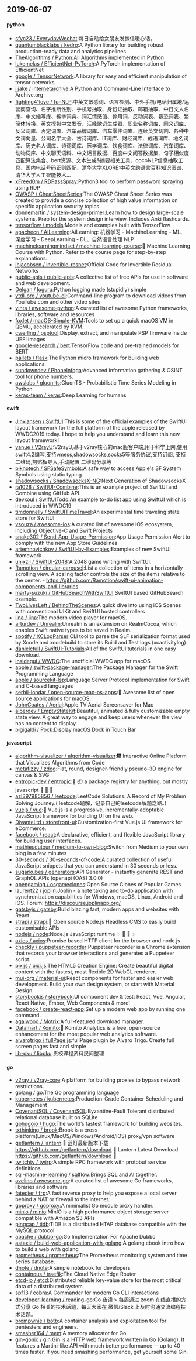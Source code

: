 ## 2019-06-07

#### python
* [sfyc23 / EverydayWechat](https://github.com/sfyc23/EverydayWechat):每日自动给女朋友发微信暖心话。
* [quantumblacklabs / kedro](https://github.com/quantumblacklabs/kedro):A Python library for building robust production-ready data and analytics pipelines
* [TheAlgorithms / Python](https://github.com/TheAlgorithms/Python):All Algorithms implemented in Python
* [lukemelas / EfficientNet-PyTorch](https://github.com/lukemelas/EfficientNet-PyTorch):A PyTorch implementation of EfficientNet
* [google / TensorNetwork](https://github.com/google/TensorNetwork):A library for easy and efficient manipulation of tensor networks.
* [jjjake / internetarchive](https://github.com/jjjake/internetarchive):A Python and Command-Line Interface to Archive.org
* [fighting41love / funNLP](https://github.com/fighting41love/funNLP):中英文敏感词、语言检测、中外手机/电话归属地/运营商查询、名字推断性别、手机号抽取、身份证抽取、邮箱抽取、中日文人名库、中文缩写库、拆字词典、词汇情感值、停用词、反动词表、暴恐词表、繁简体转换、英文模拟中文发音、汪峰歌词生成器、职业名称词库、同义词库、反义词库、否定词库、汽车品牌词库、汽车零件词库、连续英文切割、各种中文词向量、公司名字大全、古诗词库、IT词库、财经词库、成语词库、地名词库、历史名人词库、诗词词库、医学词库、饮食词库、法律词库、汽车词库、动物词库、中文聊天语料、中文谣言数据、百度中文问答数据集、句子相似度匹配算法集合、bert资源、文本生成&摘要相关工具、cocoNLP信息抽取工具、国内电话号码正则匹配、清华大学XLORE:中英文跨语言百科知识图谱、清华大学人工智能技术…
* [xFreed0m / RDPassSpray](https://github.com/xFreed0m/RDPassSpray):Python3 tool to perform password spraying using RDP
* [OWASP / CheatSheetSeries](https://github.com/OWASP/CheatSheetSeries):The OWASP Cheat Sheet Series was created to provide a concise collection of high value information on specific application security topics.
* [donnemartin / system-design-primer](https://github.com/donnemartin/system-design-primer):Learn how to design large-scale systems. Prep for the system design interview. Includes Anki flashcards.
* [tensorflow / models](https://github.com/tensorflow/models):Models and examples built with TensorFlow
* [apachecn / AiLearning](https://github.com/apachecn/AiLearning):AiLearning: 机器学习 - MachineLearning - ML、深度学习 - DeepLearning - DL、自然语言处理 NLP
* [machinelearningmindset / machine-learning-course](https://github.com/machinelearningmindset/machine-learning-course):💬
Machine Learning Course with Python. Refer to the course page for step-by-step explanations.
* [jhjacobsen / invertible-resnet](https://github.com/jhjacobsen/invertible-resnet):Official Code for Invertible Residual Networks
* [public-apis / public-apis](https://github.com/public-apis/public-apis):A collective list of free APIs for use in software and web development.
* [Delgan / loguru](https://github.com/Delgan/loguru):Python logging made (stupidly) simple
* [ytdl-org / youtube-dl](https://github.com/ytdl-org/youtube-dl):Command-line program to download videos from YouTube.com and other video sites
* [vinta / awesome-python](https://github.com/vinta/awesome-python):A curated list of awesome Python frameworks, libraries, software and resources
* [foxlet / macOS-Simple-KVM](https://github.com/foxlet/macOS-Simple-KVM):Tools to set up a quick macOS VM in QEMU, accelerated by KVM.
* [cwerling / psptool](https://github.com/cwerling/psptool):Display, extract, and manipulate PSP firmware inside UEFI images
* [google-research / bert](https://github.com/google-research/bert):TensorFlow code and pre-trained models for BERT
* [pallets / flask](https://github.com/pallets/flask):The Python micro framework for building web applications.
* [sundowndev / PhoneInfoga](https://github.com/sundowndev/PhoneInfoga):Advanced information gathering & OSINT tool for phone numbers.
* [awslabs / gluon-ts](https://github.com/awslabs/gluon-ts):GluonTS - Probabilistic Time Series Modeling in Python
* [keras-team / keras](https://github.com/keras-team/keras):Deep Learning for humans

#### swift
* [Jinxiansen / SwiftUI](https://github.com/Jinxiansen/SwiftUI):This is some of the official examples of the SwiftUI layout framework for the full platform of the apple released by WWDC2019 today. I hope to help you understand and learn this new layout framework!
* [yanue / V2rayU](https://github.com/yanue/V2rayU):V2rayU,基于v2ray核心的mac版客户端,用于科学上网,使用swift4.2编写,支持vmess,shadowsocks,socks5等服务协议,支持订阅, 支持二维码,剪贴板导入,手动配置,二维码分享等
* [piknotech / SFSafeSymbols](https://github.com/piknotech/SFSafeSymbols):A safe way to access Apple's SF System Symbols using static typing
* [shadowsocks / ShadowsocksX-NG](https://github.com/shadowsocks/ShadowsocksX-NG):Next Generation of ShadowsocksX
* [ra1028 / SwiftUI-Combine](https://github.com/ra1028/SwiftUI-Combine):This is an example project of SwiftUI and Combine using GitHub API.
* [devxoul / SwiftUITodo](https://github.com/devxoul/SwiftUITodo):An example to-do list app using SwiftUI which is introduced in WWDC19
* [timdonnelly / SwiftUITimeTravel](https://github.com/timdonnelly/SwiftUITimeTravel):An experimental time traveling state store for SwiftUI
* [vsouza / awesome-ios](https://github.com/vsouza/awesome-ios):A curated list of awesome iOS ecosystem, including Objective-C and Swift Projects
* [snake302 / Send-App-Usage-Permission](https://github.com/snake302/Send-App-Usage-Permission):App Usage Permission Alert to comply with the new App Store Guidelines
* [artemnovichkov / SwiftUI-by-Examples](https://github.com/artemnovichkov/SwiftUI-by-Examples):Examples of new SwiftUI framework
* [unixzii / SwiftUI-2048](https://github.com/unixzii/SwiftUI-2048):A 2048 game writing with SwiftUI.
* [Ramotion / circular-carousel](https://github.com/Ramotion/circular-carousel):List a collection of items in a horizontally scrolling view. A scaling factor controls the size of the items relative to the center. - https://github.com/Ramotion/swift-ui-animation-components-and-libraries
* [marty-suzuki / GitHubSearchWithSwiftUI](https://github.com/marty-suzuki/GitHubSearchWithSwiftUI):SwiftUI based GitHubSearch example.
* [TwoLivesLeft / BehindTheScenes](https://github.com/TwoLivesLeft/BehindTheScenes):A quick dive into using iOS Scenes with conventional UIKit and SwiftUI hosted controllers
* [iina / iina](https://github.com/iina/iina):The modern video player for macOS.
* [arturdev / Unrealm](https://github.com/arturdev/Unrealm):Unrealm is an extension on RealmCocoa, which enables Swift native types to be saved in Realm.
* [spotify / XCLogParser](https://github.com/spotify/XCLogParser):CLI tool to parse the SLF serialization format used by Xcode and xcodebuild to store its Build and Test logs (xcactivitylog).
* [danielctull / SwiftUI-Tutorials](https://github.com/danielctull/SwiftUI-Tutorials):All of the SwiftUI tutorials in one easy download.
* [insidegui / WWDC](https://github.com/insidegui/WWDC):The unofficial WWDC app for macOS
* [apple / swift-package-manager](https://github.com/apple/swift-package-manager):The Package Manager for the Swift Programming Language
* [apple / sourcekit-lsp](https://github.com/apple/sourcekit-lsp):Language Server Protocol implementation for Swift and C-based languages
* [serhii-londar / open-source-mac-os-apps](https://github.com/serhii-londar/open-source-mac-os-apps):🚀
Awesome list of open source applications for macOS.
* [JohnCoates / Aerial](https://github.com/JohnCoates/Aerial):Apple TV Aerial Screensaver for Mac
* [alberdev / EmptyStateKit](https://github.com/alberdev/EmptyStateKit):Beautiful, animated & fully customizable empty state view. A great way to engage and keep users whenever the view has no content to display.
* [pigigaldi / Pock](https://github.com/pigigaldi/Pock):Display macOS Dock in Touch Bar

#### javascript
* [algorithm-visualizer / algorithm-visualizer](https://github.com/algorithm-visualizer/algorithm-visualizer):🎆
Interactive Online Platform that Visualizes Algorithms from Code
* [metafizzy / zdog](https://github.com/metafizzy/zdog):Flat, round, designer-friendly pseudo-3D engine for canvas & SVG
* [entropic-dev / entropic](https://github.com/entropic-dev/entropic):🦝
📦
a package registry for anything, but mostly javascript 🦝 🦝 🦝
* [azl397985856 / leetcode](https://github.com/azl397985856/leetcode):LeetCode Solutions: A Record of My Problem Solving Journey.( leetcode题解，记录自己的leetcode解题之路。)
* [vuejs / vue](https://github.com/vuejs/vue):🖖
Vue.js is a progressive, incrementally-adoptable JavaScript framework for building UI on the web.
* [DivanteLtd / storefront-ui](https://github.com/DivanteLtd/storefront-ui):Customization-first Vue.js UI framework for eCommerce.
* [facebook / react](https://github.com/facebook/react):A declarative, efficient, and flexible JavaScript library for building user interfaces.
* [mathieudutour / medium-to-own-blog](https://github.com/mathieudutour/medium-to-own-blog):Switch from Medium to your own blog in a few minutes
* [30-seconds / 30-seconds-of-code](https://github.com/30-seconds/30-seconds-of-code):A curated collection of useful JavaScript snippets that you can understand in 30 seconds or less.
* [sugarkubes / generators](https://github.com/sugarkubes/generators):API Generator - instantly generate REST and GraphQL APIs (openapi (OAS) 3.0.0)
* [opengaming / osgameclones](https://github.com/opengaming/osgameclones):Open Source Clones of Popular Games
* [laurent22 / joplin](https://github.com/laurent22/joplin):Joplin - a note taking and to-do application with synchronization capabilities for Windows, macOS, Linux, Android and iOS. Forum: https://discourse.joplinapp.org/
* [gatsbyjs / gatsby](https://github.com/gatsbyjs/gatsby):Build blazing fast, modern apps and websites with React
* [strapi / strapi](https://github.com/strapi/strapi):🚀
Open source Node.js Headless CMS to easily build customisable APIs
* [nodejs / node](https://github.com/nodejs/node):Node.js JavaScript runtime
✨
🐢
🚀
✨
* [axios / axios](https://github.com/axios/axios):Promise based HTTP client for the browser and node.js
* [checkly / puppeteer-recorder](https://github.com/checkly/puppeteer-recorder):Puppeteer recorder is a Chrome extension that records your browser interactions and generates a Puppeteer script.
* [pixijs / pixi.js](https://github.com/pixijs/pixi.js):The HTML5 Creation Engine: Create beautiful digital content with the fastest, most flexible 2D WebGL renderer.
* [mui-org / material-ui](https://github.com/mui-org/material-ui):React components for faster and easier web development. Build your own design system, or start with Material Design.
* [storybookjs / storybook](https://github.com/storybookjs/storybook):UI component dev & test: React, Vue, Angular, React Native, Ember, Web Components & more!
* [facebook / create-react-app](https://github.com/facebook/create-react-app):Set up a modern web app by running one command.
* [agalwood / Motrix](https://github.com/agalwood/Motrix):A full-featured download manager.
* [Datamart / Komito](https://github.com/Datamart/Komito):🔖
Komito Analytics is a free, open-source enhancement for the most popular web analytics software.
* [alvarotrigo / fullPage.js](https://github.com/alvarotrigo/fullPage.js):fullPage plugin by Alvaro Trigo. Create full screen pages fast and simple
* [lib-pku / libpku](https://github.com/lib-pku/libpku):贵校课程资料民间整理

#### go
* [v2ray / v2ray-core](https://github.com/v2ray/v2ray-core):A platform for building proxies to bypass network restrictions.
* [golang / go](https://github.com/golang/go):The Go programming language
* [kubernetes / kubernetes](https://github.com/kubernetes/kubernetes):Production-Grade Container Scheduling and Management
* [CovenantSQL / CovenantSQL](https://github.com/CovenantSQL/CovenantSQL):Byzantine-Fault Tolerant distributed relational database built on SQLite
* [gohugoio / hugo](https://github.com/gohugoio/hugo):The world’s fastest framework for building websites.
* [txthinking / brook](https://github.com/txthinking/brook):Brook is a cross-platform(Linux/MacOS/Windows/Android/iOS) proxy/vpn software
* [getlantern / lantern](https://github.com/getlantern/lantern):🔴
蓝灯最新版本下载 https://github.com/getlantern/download
🔴
Lantern Latest Download https://github.com/getlantern/download
🔴
* [twitchtv / twirp](https://github.com/twitchtv/twirp):A simple RPC framework with protobuf service definitions
* [sql-machine-learning / sqlflow](https://github.com/sql-machine-learning/sqlflow):Brings SQL and AI together.
* [avelino / awesome-go](https://github.com/avelino/awesome-go):A curated list of awesome Go frameworks, libraries and software
* [fatedier / frp](https://github.com/fatedier/frp):A fast reverse proxy to help you expose a local server behind a NAT or firewall to the internet.
* [goproxy / goproxy](https://github.com/goproxy/goproxy):A minimalist Go module proxy handler.
* [minio / minio](https://github.com/minio/minio):MinIO is a high performance object storage server compatible with Amazon S3 APIs
* [pingcap / tidb](https://github.com/pingcap/tidb):TiDB is a distributed HTAP database compatible with the MySQL protocol
* [apache / dubbo-go](https://github.com/apache/dubbo-go):Go Implementation For Apache Dubbo
* [astaxie / build-web-application-with-golang](https://github.com/astaxie/build-web-application-with-golang):A golang ebook intro how to build a web with golang
* [prometheus / prometheus](https://github.com/prometheus/prometheus):The Prometheus monitoring system and time series database.
* [dnote / dnote](https://github.com/dnote/dnote):A simple notebook for developers
* [containous / traefik](https://github.com/containous/traefik):The Cloud Native Edge Router
* [etcd-io / etcd](https://github.com/etcd-io/etcd):Distributed reliable key-value store for the most critical data of a distributed system
* [spf13 / cobra](https://github.com/spf13/cobra):A Commander for modern Go CLI interactions
* [developer-learning / reading-go](https://github.com/developer-learning/reading-go):Go 夜读 > 每周通过 zoom 在线直播的方式分享 Go 相关的技术话题，每天大家在 微信/Slack 上及时沟通交流编程技术话题。
* [brompwnie / botb](https://github.com/brompwnie/botb):A container analysis and exploitation tool for pentesters and engineers.
* [smasher164 / mem](https://github.com/smasher164/mem):A memory allocator for Go.
* [gin-gonic / gin](https://github.com/gin-gonic/gin):Gin is a HTTP web framework written in Go (Golang). It features a Martini-like API with much better performance -- up to 40 times faster. If you need smashing performance, get yourself some Gin.
